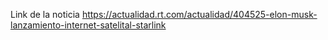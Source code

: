 Link de la noticia 
https://actualidad.rt.com/actualidad/404525-elon-musk-lanzamiento-internet-satelital-starlink
